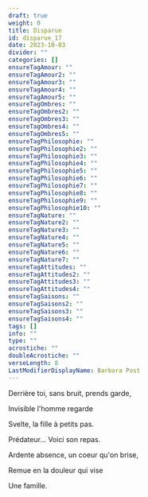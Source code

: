 ```yaml
---
draft: true
weight: 0
title: Disparue
id: disparue_17
date: 2023-10-03
divider: ""
categories: []
ensureTagAmour: ""
ensureTagAmour2: ""
ensureTagAmour3: ""
ensureTagAmour4: ""
ensureTagAmour5: ""
ensureTagOmbres: ""
ensureTagOmbres2: ""
ensureTagOmbres3: ""
ensureTagOmbres4: ""
ensureTagOmbres5: ""
ensureTagPhilosophie: ""
ensureTagPhilosophie2: ""
ensureTagPhilosophie3: ""
ensureTagPhilosophie4: ""
ensureTagPhilosophie5: ""
ensureTagPhilosophie6: ""
ensureTagPhilosophie7: ""
ensureTagPhilosophie8: ""
ensureTagPhilosophie9: ""
ensureTagPhilosophie10: ""
ensureTagNature: ""
ensureTagNature2: ""
ensureTagNature3: ""
ensureTagNature4: ""
ensureTagNature5: ""
ensureTagNature6: ""
ensureTagNature7: ""
ensureTagAttitudes: ""
ensureTagAttitudes2: ""
ensureTagAttitudes3: ""
ensureTagAttitudes4: ""
ensureTagSaisons: ""
ensureTagSaisons2: ""
ensureTagSaisons3: ""
ensureTagSaisons4: ""
tags: []
info: ""
type: ""
acrostiche: ""
doubleAcrostiche: ""
verseLength: 8
LastModifierDisplayName: Barbara Post
---
```

Derrière toi, sans bruit, prends garde,

Invisible l'homme regarde

Svelte, la fille à petits pas.

Prédateur... Voici son repas.

Ardente absence, un coeur qu'on brise,

Remue en la douleur qui vise

Une famille.